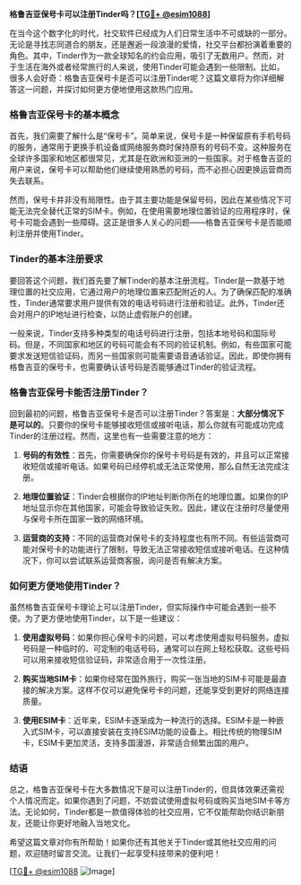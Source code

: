 **格鲁吉亚保号卡可以注册Tinder吗？[[TG💪+ @esim1088](https://t.me/s/esim1088)]**

在当今这个数字化的时代，社交软件已经成为人们日常生活中不可或缺的一部分。无论是寻找志同道合的朋友，还是邂逅一段浪漫的爱情，社交平台都扮演着重要的角色。其中，Tinder作为一款全球知名的约会应用，吸引了无数用户。然而，对于生活在海外或者经常旅行的人来说，使用Tinder可能会遇到一些限制。比如，很多人会好奇：格鲁吉亚保号卡是否可以注册Tinder呢？这篇文章将为你详细解答这一问题，并探讨如何更方便地使用这款热门应用。

### 格鲁吉亚保号卡的基本概念

首先，我们需要了解什么是“保号卡”。简单来说，保号卡是一种保留原有手机号码的服务，通常用于更换手机设备或网络服务商时保持原有的号码不变。这种服务在全球许多国家和地区都很常见，尤其是在欧洲和亚洲的一些国家。对于格鲁吉亚的用户来说，保号卡可以帮助他们继续使用熟悉的号码，而不必担心因更换运营商而失去联系。

然而，保号卡并非没有局限性。由于其主要功能是保留号码，因此在某些情况下可能无法完全替代正常的SIM卡。例如，在使用需要地理位置验证的应用程序时，保号卡可能会遇到一些障碍。这正是很多人关心的问题——格鲁吉亚保号卡是否能顺利注册并使用Tinder。

### Tinder的基本注册要求

要回答这个问题，我们首先要了解Tinder的基本注册流程。Tinder是一款基于地理位置的社交应用，它通过用户的地理位置来匹配附近的人。为了确保匹配的准确性，Tinder通常要求用户提供有效的电话号码进行注册和验证。此外，Tinder还会对用户的IP地址进行检查，以防止虚假账户的创建。

一般来说，Tinder支持多种类型的电话号码进行注册，包括本地号码和国际号码。但是，不同国家和地区的号码可能会有不同的验证机制。例如，有些国家可能要求发送短信验证码，而另一些国家则可能需要语音通话验证。因此，即使你拥有格鲁吉亚的保号卡，也需要确认该号码是否能够通过Tinder的验证流程。

### 格鲁吉亚保号卡能否注册Tinder？

回到最初的问题，格鲁吉亚保号卡是否可以注册Tinder？答案是：**大部分情况下是可以的**。只要你的保号卡能够接收短信或接听电话，那么你就有可能成功完成Tinder的注册过程。然而，这里也有一些需要注意的地方：

1. **号码的有效性**：首先，你需要确保你的保号卡号码是有效的，并且可以正常接收短信或接听电话。如果号码已经停机或无法正常使用，那么自然无法完成注册。

2. **地理位置验证**：Tinder会根据你的IP地址判断你所在的地理位置。如果你的IP地址显示你在其他国家，可能会导致验证失败。因此，建议在注册时尽量使用与保号卡所在国家一致的网络环境。

3. **运营商的支持**：不同的运营商对保号卡的支持程度也有所不同。有些运营商可能对保号卡的功能进行了限制，导致无法正常接收短信或接听电话。在这种情况下，你可以尝试联系运营商客服，询问是否有解决方案。

### 如何更方便地使用Tinder？

虽然格鲁吉亚保号卡理论上可以注册Tinder，但实际操作中可能会遇到一些不便。为了更方便地使用Tinder，以下是一些建议：

1. **使用虚拟号码**：如果你担心保号卡的问题，可以考虑使用虚拟号码服务。虚拟号码是一种临时的、可定制的电话号码，通常可以在网上轻松获取。这些号码可以用来接收短信验证码，非常适合用于一次性注册。

2. **购买当地SIM卡**：如果你经常在国外旅行，购买一张当地的SIM卡可能是最直接的解决方案。这样不仅可以避免保号卡的问题，还能享受到更好的网络连接质量。

3. **使用ESIM卡**：近年来，ESIM卡逐渐成为一种流行的选择。ESIM卡是一种嵌入式SIM卡，可以直接安装在支持ESIM功能的设备上。相比传统的物理SIM卡，ESIM卡更加灵活，支持多国漫游，非常适合频繁出国的用户。

### 结语

总之，格鲁吉亚保号卡在大多数情况下是可以注册Tinder的，但具体效果还需视个人情况而定。如果你遇到了问题，不妨尝试使用虚拟号码或购买当地SIM卡等方法。无论如何，Tinder都是一款值得体验的社交应用，它不仅能帮助你结识新朋友，还能让你更好地融入当地文化。

希望这篇文章对你有所帮助！如果你还有其他关于Tinder或其他社交应用的问题，欢迎随时留言交流。让我们一起享受科技带来的便利吧！

[[TG💪+ @esim1088](https://t.me/s/esim1088) ![Image](https://i.postimg.cc/4NQfJmqS/Snipaste-2025-05-13-00-14-12.png)]